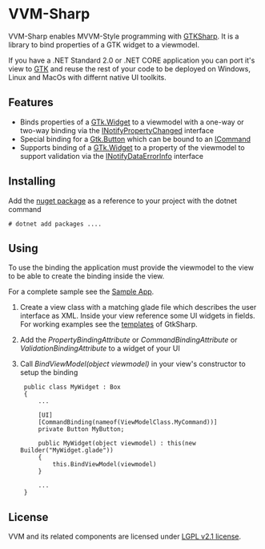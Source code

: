 # VVM-Sharp # 

VVM-Sharp enables MVVM-Style programming with [GTKSharp][]. It is a library to bind properties of a GTK widget to a viewmodel. 

If you have a .NET Standard 2.0 or .NET CORE application you can port it's view to [GTK][] and reuse the rest of your code to be deployed on Windows, Linux and MacOs with differnt native UI toolkits.

[GtkSharp]: https://github.com/GtkSharp/GtkSharp
[Gtk]: https://gtk.org

## Features ##
 * Binds properties of a [GTk.Widget][] to a viewmodel with a one-way or two-way binding via the [INotifyPropertyChanged][] interface
 * Special binding for a [Gtk.Button][] which can be bound to an [ICommand][]
 * Supports binding of a [GTk.Widget][] to a property of the viewmodel to support validation via the [INotifyDataErrorInfo][] interface

 [Gtk.Widget]: https://developer.gnome.org/gtk3/stable/GtkWidget.html
 [Gtk.Button]: https://developer.gnome.org/gtk3/stable/GtkButton.html
 [ICommand]: https://docs.microsoft.com/de-de/dotnet/api/system.windows.input.icommand?view=netstandard-2.0
 [INotifyPropertyChanged]: https://docs.microsoft.com/de-de/dotnet/api/system.componentmodel.inotifypropertychanged?view=netstandard-2.0
 [INotifyDataErrorInfo]: https://docs.microsoft.com/de-de/dotnet/api/system.componentmodel.inotifydataerrorinfo?view=netstandard-2.0

## Installing ##
Add the [nuget package][1] as a reference to your project with the dotnet command

    # dotnet add packages ....

[1]: https://google.de

## Using ##
To use the binding the application must provide the viewmodel to the view to be able to create the binding inside the view.

For a complete sample see the [Sample App](View).

1. Create a view class with a matching glade file which describes the user interface as XML. Inside your view reference some UI widgets in fields. For working examples see the [templates][] of GtkSharp.
2. Add the _PropertyBindingAttribute_ or _CommandBindingAttribute_ or _ValidationBindingAttribute_ to a widget of your UI
3. Call _BindViewModel(object viewmodel)_ in your view's constructor to setup the binding
    
        public class MyWidget : Box
        {
            ...

            [UI]
            [CommandBinding(nameof(ViewModelClass.MyCommand))]
            private Button MyButton;

            public MyWidget(object viewmodel) : this(new Builder("MyWidget.glade")) 
            { 
                this.BindViewModel(viewmodel)
            }

            ...
        }
[templates]: https://github.com/GtkSharp/GtkSharp/tree/master/Source/Templates/GtkSharp.Template.CSharp/content

## License ##
VVM and its related components are licensed under [LGPL v2.1 license](LICENSE).
